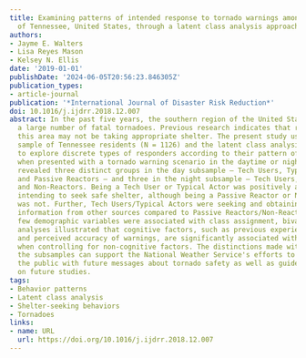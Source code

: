 ```yaml
---
title: Examining patterns of intended response to tornado warnings among residents
  of Tennessee, United States, through a latent class analysis approach
authors:
- Jayme E. Walters
- Lisa Reyes Mason
- Kelsey N. Ellis
date: '2019-01-01'
publishDate: '2024-06-05T20:56:23.846305Z'
publication_types:
- article-journal
publication: '*International Journal of Disaster Risk Reduction*'
doi: 10.1016/j.ijdrr.2018.12.007
abstract: In the past five years, the southern region of the United States has had
  a large number of fatal tornadoes. Previous research indicates that residents of
  this area may not be taking appropriate shelter. The present study uses a random
  sample of Tennessee residents (N = 1126) and the latent class analysis (LCA) technique
  to explore discrete types of responders according to their pattern of intended behaviors
  when presented with a tornado warning scenario in the daytime or nighttime. LCA
  revealed three distinct groups in the day subsample – Tech Users, Typical Actors,
  and Passive Reactors – and three in the night subsample – Tech Users, Typical Actors,
  and Non-Reactors. Being a Tech User or Typical Actor was positively associated with
  intending to seek safe shelter, although being a Passive Reactor or Non-Reactor
  was not. Further, Tech Users/Typical Actors were seeking and obtaining more warning
  information from other sources compared to Passive Reactors/Non-Reactors. While
  few demographic variables were associated with class assignment, bivariate and multivariate
  analyses illustrated that cognitive factors, such as previous experience with tornadoes
  and perceived accuracy of warnings, are significantly associated with class membership
  when controlling for non-cognitive factors. The distinctions made within and between
  the subsamples can support the National Weather Service's efforts to better target
  the public with future messages about tornado safety as well as guide researchers
  on future studies.
tags:
- Behavior patterns
- Latent class analysis
- Shelter-seeking behaviors
- Tornadoes
links:
- name: URL
  url: https://doi.org/10.1016/j.ijdrr.2018.12.007
---
```

